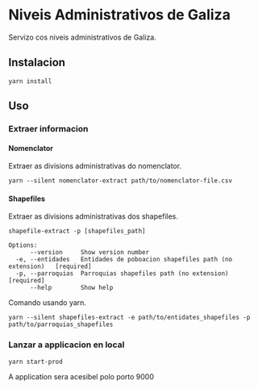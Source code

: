 # Niveis Administrativos de Galiza

Servizo cos niveis administrativos de Galiza.

## Instalacion

```shell
yarn install
```

## Uso

### Extraer informacion

#### Nomenclator

Extraer as divisions administrativas do nomenclator.

```shell
yarn --silent nomenclator-extract path/to/nomenclator-file.csv
```

#### Shapefiles

Extraer as divisions administrativas dos shapefiles.

```shell
shapefile-extract -p [shapefiles_path]

Options:
      --version     Show version number
  -e, --entidades   Entidades de poboacion shapefiles path (no extension)   [required]
  -p, --parroquias  Parroquias shapefiles path (no extension)               [required]
      --help        Show help        
```

Comando usando yarn.

```shell
yarn --silent shapefiles-extract -e path/to/entidates_shapefiles -p path/to/parroquias_shapefiles
```

### Lanzar a applicacion en local

```shell
yarn start-prod
```

A application sera acesibel polo porto 9000
